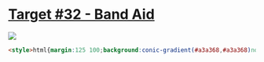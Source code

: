 # [Target #32 - Band Aid](https://cssbattle.dev/play/32)

![](https://cssbattle.dev/targets/32.png)

```HTML
<style>html{margin:125 100;background:conic-gradient(#a3a368,#a3a368)no-repeat;transform:rotate(-45deg)}*>*{margin:-75 75;background:linear-gradient(#f3ac3c 79q,#fbe18c 1q,132q,#f3ac3c 1qn
```